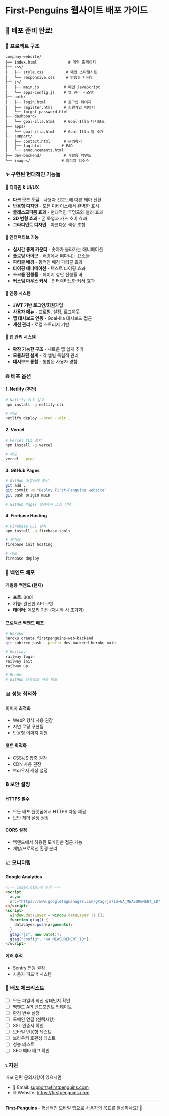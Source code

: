 # First-Penguins 웹사이트 배포 가이드

## 🚀 배포 준비 완료!

### **📁 프로젝트 구조**

```
company-website/
├── index.html              # 메인 홈페이지
├── css/
│   ├── style.css          # 메인 스타일시트
│   └── responsive.css     # 반응형 디자인
├── js/
│   ├── main.js           # 메인 JavaScript
│   └── apps-config.js    # 앱 관리 시스템
├── auth/
│   ├── login.html        # 로그인 페이지
│   ├── register.html     # 회원가입 페이지
│   └── forgot-password.html
├── dashboard/
│   └── goal-illa.html    # Goal-Illa 대시보드
├── apps/
│   └── goal-illa.html    # Goal-Illa 앱 소개
├── support/
│   ├── contact.html      # 문의하기
│   ├── faq.html         # FAQ
│   └── announcements.html
├── dev-backend/          # 개발용 백엔드
└── images/              # 이미지 리소스
```

### **✨ 구현된 현대적인 기능들**

#### **🎨 디자인 & UI/UX**

- **다크 모드 토글** - 사용자 선호도에 따른 테마 전환
- **반응형 디자인** - 모든 디바이스에서 완벽한 표시
- **글래스모피즘 효과** - 현대적인 투명도와 블러 효과
- **3D 변형 효과** - 폰 목업과 카드 호버 효과
- **그라디언트 디자인** - 아름다운 색상 조합

#### **🎯 인터랙티브 기능**

- **실시간 통계 카운터** - 숫자가 올라가는 애니메이션
- **플로팅 아이콘** - 배경에서 떠다니는 요소들
- **파티클 배경** - 동적인 배경 파티클 효과
- **타이핑 애니메이션** - 텍스트 타이핑 효과
- **스크롤 진행률** - 페이지 상단 진행률 바
- **커스텀 마우스 커서** - 인터랙티브한 커서 효과

#### **🔐 인증 시스템**

- **JWT 기반 로그인/회원가입**
- **사용자 메뉴** - 프로필, 설정, 로그아웃
- **앱 대시보드 연동** - Goal-Illa 대시보드 접근
- **세션 관리** - 로컬 스토리지 기반

#### **📱 앱 관리 시스템**

- **확장 가능한 구조** - 새로운 앱 쉽게 추가
- **모듈화된 설계** - 각 앱별 독립적 관리
- **대시보드 통합** - 통합된 사용자 경험

### **🌐 배포 옵션**

#### **1. Netlify (추천)**

```bash
# Netlify CLI 설치
npm install -g netlify-cli

# 배포
netlify deploy --prod --dir .
```

#### **2. Vercel**

```bash
# Vercel CLI 설치
npm install -g vercel

# 배포
vercel --prod
```

#### **3. GitHub Pages**

```bash
# GitHub 저장소에 푸시
git add .
git commit -m "Deploy First-Penguins website"
git push origin main

# GitHub Pages 설정에서 소스 선택
```

#### **4. Firebase Hosting**

```bash
# Firebase CLI 설치
npm install -g firebase-tools

# 초기화
firebase init hosting

# 배포
firebase deploy
```

### **🔧 백엔드 배포**

#### **개발용 백엔드 (현재)**

- **포트**: 3001
- **기능**: 완전한 API 구현
- **데이터**: 메모리 기반 (재시작 시 초기화)

#### **프로덕션 백엔드 배포**

```bash
# Heroku
heroku create firstpenguins-web-backend
git subtree push --prefix dev-backend heroku main

# Railway
railway login
railway init
railway up

# Render
# GitHub 연동으로 자동 배포
```

### **📊 성능 최적화**

#### **이미지 최적화**

- WebP 형식 사용 권장
- 지연 로딩 구현됨
- 반응형 이미지 지원

#### **코드 최적화**

- CSS/JS 압축 권장
- CDN 사용 권장
- 브라우저 캐싱 설정

### **🔒 보안 설정**

#### **HTTPS 필수**

- 모든 배포 플랫폼에서 HTTPS 자동 제공
- 보안 헤더 설정 권장

#### **CORS 설정**

- 백엔드에서 허용된 도메인만 접근 가능
- 개발/프로덕션 환경 분리

### **📈 모니터링**

#### **Google Analytics**

```html
<!-- index.html에 추가 -->
<script
  async
  src="https://www.googletagmanager.com/gtag/js?id=GA_MEASUREMENT_ID"
></script>
<script>
  window.dataLayer = window.dataLayer || [];
  function gtag() {
    dataLayer.push(arguments);
  }
  gtag("js", new Date());
  gtag("config", "GA_MEASUREMENT_ID");
</script>
```

#### **에러 추적**

- Sentry 연동 권장
- 사용자 피드백 시스템

### **🚀 배포 체크리스트**

- [ ] 모든 파일이 최신 상태인지 확인
- [ ] 백엔드 API 엔드포인트 업데이트
- [ ] 환경 변수 설정
- [ ] 도메인 연결 (선택사항)
- [ ] SSL 인증서 확인
- [ ] 모바일 반응형 테스트
- [ ] 브라우저 호환성 테스트
- [ ] 성능 테스트
- [ ] SEO 메타 태그 확인

### **📞 지원**

배포 관련 문의사항이 있으시면:

- 📧 Email: support@firstpenguins.com
- 🌐 Website: https://firstpenguins.com

---

**First-Penguins** - 혁신적인 모바일 앱으로 사용자의 목표를 달성하세요! 🎯
